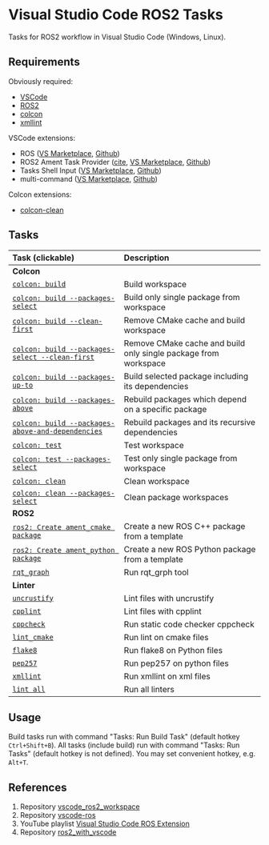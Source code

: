 # Visual Studio Code ROS2 Tasks

Tasks for ROS2 workflow in Visual Studio Code (Windows, Linux).

## Requirements

Obviously required:

- [VSCode](https://code.visualstudio.com)
- [ROS2](https://www.ros.org)
- [colcon](https://colcon.readthedocs.io/en/released/)
- [xmllint](https://gitlab.gnome.org/GNOME/libxml2)

VSCode extensions:

- ROS ([VS Marketplace](https://marketplace.visualstudio.com/items?itemName=ms-iot.vscode-ros), [Github](https://github.com/ms-iot/vscode-ros))
- ROS2 Ament Task Provider ([cite](https://www.althack.dev/vscode-ament-task-provider/v0.2.0/), [VS Marketplace](https://marketplace.visualstudio.com/items?itemName=althack.ament-task-provider), [Github](https://github.com/athackst/vscode-ament-task-provider))
- Tasks Shell Input ([VS Marketplace](https://marketplace.visualstudio.com/items?itemName=augustocdias.tasks-shell-input), [Github](https://github.com/augustocdias/vscode-shell-command))
- multi-command ([VS Marketplace](https://marketplace.visualstudio.com/items?itemName=ryuta46.multi-command), [Github](https://github.com/ryuta46/vscode-multi-command))

Colcon extensions:

- [colcon-clean](https://github.com/colcon/colcon-clean)

## Tasks

| Task (clickable)                                                                  | Description                                                      |
|:----------------------------------------------------------------------------------|:-----------------------------------------------------------------|
| **Colcon**                                                                        |                                                                  |
| [`colcon: build`](.vscode/tasks.json#L12:L43)                                     | Build workspace                                                  |
| [`colcon: build --packages-select`](.vscode/tasks.json#L46:L81)                   | Build only single package from workspace                         |
| [`colcon: build --clean-first`](.vscode/tasks.json#L84:L117)                      | Remove CMake cache and build workspace                           |
| [`colcon: build --packages-select --clean-first`](.vscode/tasks.json#L120:L157)   | Remove CMake cache and build only single package from workspace  |
| [`colcon: build --packages-up-to`](.vscode/tasks.json#L160:L195)                  | Build selected package including its dependencies                |
| [`colcon: build --packages-above`](.vscode/tasks.json#L198:L233)                  | Rebuild packages which depend on a specific package              |
| [`colcon: build --packages-above-and-dependencies`](.vscode/tasks.json#L236:L271) | Rebuild packages and its recursive dependencies                  |
| [`colcon: test`](.vscode/tasks.json#L276:L301)                                    | Test workspace                                                   |
| [`colcon: test --packages-select`](.vscode/tasks.json#L304:L333)                  | Test only single package from workspace                          |
| [`colcon: clean`](.vscode/tasks.json#L338:L346)                                   | Clean workspace                                                  |
| [`colcon: clean --packages-select`](.vscode/tasks.json#L349:L361)                 | Clean package workspaces                                         |
| **ROS2**                                                                          |                                                                  |
| [`ros2: Create ament_cmake package`](.vscode/tasks.json#L366:L381)                | Create a new ROS C++ package from a template                     |
| [`ros2: Create ament_python package`](.vscode/tasks.json#L384:L399)               | Create a new ROS Python package from a template                  |
| [`rqt_graph`](.vscode/tasks.json#L402:L406)                                       | Run rqt_grph tool                                                |
| **Linter**                                                                        |                                                                  |
| [`uncrustify`](.vscode/tasks.json#L413:L436)                                      | Lint files with uncrustify                                       |
| [`cpplint`](.vscode/tasks.json#L439:L451)                                         | Lint files with cpplint                                          |
| [`cppcheck`](.vscode/tasks.json#L454:L471)                                        | Run static code checker cppcheck                                 |
| [`lint_cmake`](.vscode/tasks.json#L474:L486)                                      | Run lint on cmake files                                          |
| [`flake8`](.vscode/tasks.json#L489:L501)                                          | Run flake8 on Python files                                       |
| [`pep257`](.vscode/tasks.json#L504:L516)                                          | Run pep257 on python files                                       |
| [`xmllint`](.vscode/tasks.json#L519:L531)                                         | Run xmllint on xml files                                         |
| [`lint all`](.vscode/tasks.json#L534:L545)                                        | Run all linters                                                  |

## Usage

Build tasks run with command "Tasks: Run Build Task" (default hotkey `Ctrl+Shift+B`).
All tasks (include build) run with command "Tasks: Run Tasks" (default hotkey is not defined). You may set convenient hotkey, e.g. `Alt+T`.

## References

1. Repository [vscode_ros2_workspace](https://github.com/athackst/vscode_ros2_workspace)
2. Repository [vscode-ros](https://github.com/ms-iot/vscode-ros)
3. YouTube playlist [Visual Studio Code ROS Extension](https://youtube.com/playlist?list=PL2dJBq8ig-vihvDVw-D5zAYOArTMIX0FA)
4. Repository [ros2_with_vscode](https://github.com/ErickKramer/ros2_with_vscode)
